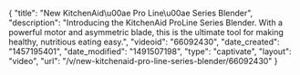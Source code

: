 {
    "title": "New KitchenAid\u00ae Pro Line\u00ae Series Blender",
    "description": "Introducing the KitchenAid ProLine Series Blender. With a powerful motor and asymmetric blade, this is the ultimate tool for making healthy, nutritious eating easy.",
    "videoid": "66092430",
    "date_created": "1457195401",
    "date_modified": "1491507198",
    "type": "captivate",
    "layout": "video",
    "url": "\/v\/new-kitchenaid-pro-line-series-blender\/66092430"
}